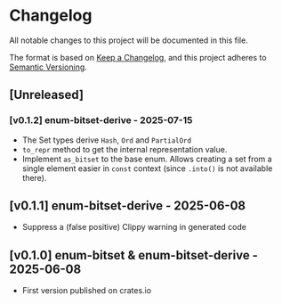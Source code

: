 # Changelog

All notable changes to this project will be documented in this file.

The format is based on [Keep a Changelog](https://keepachangelog.com/en/1.1.0/),
and this project adheres to [Semantic Versioning](https://semver.org/spec/v2.0.0.html).

## [Unreleased]

### [v0.1.2] enum-bitset-derive - 2025-07-15
- The Set types derive `Hash`, `Ord` and `PartialOrd`
- `to_repr` method to get the internal representation value.
- Implement `as_bitset` to the base enum. Allows creating a set from a single element easier in `const` context (since `.into()` is not available there).


## [v0.1.1] enum-bitset-derive - 2025-06-08

- Suppress a (false positive) Clippy warning in generated code


## [v0.1.0] enum-bitset & enum-bitset-derive - 2025-06-08

- First version published on crates.io
